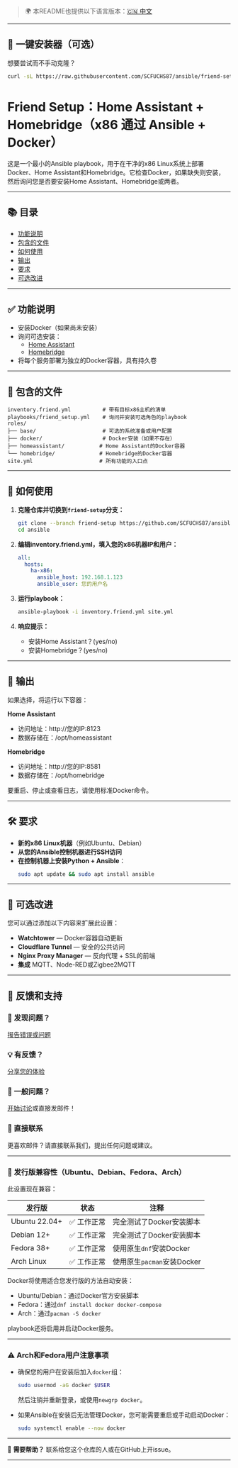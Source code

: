
> 🌍 本README也提供以下语言版本：[🇨🇳 中文](translations/zh/readme.friendsetup.zh.md)

---

## 🧩 一键安装器（可选）

想要尝试而不手动克隆？

```bash
curl -sL https://raw.githubusercontent.com/SCFUCHS87/ansible/friend-setup/install_friend_setup.sh | bash
```

# Friend Setup：Home Assistant + Homebridge（x86 通过 Ansible + Docker）

这是一个最小的Ansible playbook，用于在干净的x86 Linux系统上部署Docker、Home Assistant和Homebridge。它检查Docker，如果缺失则安装，然后询问您是否要安装Home Assistant、Homebridge或两者。

---

## 📚 目录
- [功能说明](#功能说明)
- [包含的文件](#包含的文件)
- [如何使用](#如何使用)
- [输出](#输出)
- [要求](#要求)
- [可选改进](#可选改进)

---

## ✅ 功能说明

- 安装Docker（如果尚未安装）
- 询问可选安装：
  - [Home Assistant](https://www.home-assistant.io/)
  - [Homebridge](https://homebridge.io/)
- 将每个服务部署为独立的Docker容器，具有持久卷

---

## 📁 包含的文件

```
inventory.friend.yml          # 带有目标x86主机的清单
playbooks/friend_setup.yml    # 询问并安装可选角色的playbook
roles/
├── base/                     # 可选的系统准备或用户配置
├── docker/                   # Docker安装（如果不存在）
├── homeassistant/           # Home Assistant的Docker容器
└── homebridge/              # Homebridge的Docker容器
site.yml                     # 所有功能的入口点
```

---

## 🚀 如何使用

1. **克隆仓库并切换到`friend-setup`分支：**
   ```bash
   git clone --branch friend-setup https://github.com/SCFUCHS87/ansible.git
   cd ansible
   ```

2. **编辑inventory.friend.yml，填入您的x86机器IP和用户：**
   ```yaml
   all:
     hosts:
       ha-x86:
         ansible_host: 192.168.1.123
         ansible_user: 您的用户名
   ```

3. **运行playbook：**
   ```bash
   ansible-playbook -i inventory.friend.yml site.yml
   ```

4. **响应提示：**
   - 安装Home Assistant？(yes/no)
   - 安装Homebridge？(yes/no)

---

## 🧾 输出

如果选择，将运行以下容器：

**Home Assistant**
- 访问地址：http://您的IP:8123
- 数据存储在：/opt/homeassistant

**Homebridge**  
- 访问地址：http://您的IP:8581
- 数据存储在：/opt/homebridge

要重启、停止或查看日志，请使用标准Docker命令。

---

## 🛠 要求

- **新的x86 Linux机器**（例如Ubuntu、Debian）
- **从您的Ansible控制机器进行SSH访问**
- **在控制机器上安装Python + Ansible**：
  ```bash
  sudo apt update && sudo apt install ansible
  ```

---

## 🧩 可选改进

您可以通过添加以下内容来扩展此设置：

- **Watchtower** — Docker容器自动更新
- **Cloudflare Tunnel** — 安全的公共访问
- **Nginx Proxy Manager** — 反向代理 + SSL的前端
- **集成** MQTT、Node-RED或Zigbee2MQTT

---

## 💬 反馈和支持

### 🐛 发现问题？
[报告错误或问题](https://github.com/SCFUCHS87/ansible/issues/new?labels=friend-setup&template=support-request.md)

### 💡 有反馈？
[分享您的体验](https://github.com/SCFUCHS87/ansible/issues/new?labels=friend-setup&template=friend-feedback.md)

### 💬 一般问题？
[开始讨论](https://github.com/SCFUCHS87/ansible/discussions)或直接发邮件！

### 📧 直接联系
更喜欢邮件？请直接联系我们，提出任何问题或建议。

---

### 🐧 发行版兼容性（Ubuntu、Debian、Fedora、Arch）

此设置现在兼容：

| 发行版         | 状态    | 注释                                          |
|----------------|---------|-----------------------------------------------|
| Ubuntu 22.04+  | ✅ 工作正常 | 完全测试了Docker安装脚本                      |
| Debian 12+     | ✅ 工作正常 | 完全测试了Docker安装脚本                      |
| Fedora 38+     | ✅ 工作正常 | 使用原生`dnf`安装Docker                       |
| Arch Linux     | ✅ 工作正常 | 使用原生`pacman`安装Docker                    |

Docker将使用适合您发行版的方法自动安装：
- Ubuntu/Debian：通过Docker官方安装脚本
- Fedora：通过`dnf install docker docker-compose`
- Arch：通过`pacman -S docker`

playbook还将启用并启动Docker服务。

---

### ⚠️ Arch和Fedora用户注意事项

- 确保您的用户在安装后加入`docker`组：
  ```bash
  sudo usermod -aG docker $USER
  ```
  然后注销并重新登录，或使用`newgrp docker`。

- 如果Ansible在安装后无法管理Docker，您可能需要重启或手动启动Docker：
  ```bash
  sudo systemctl enable --now docker
  ```

---

💬 **需要帮助？**
联系给您这个仓库的人或在GitHub上开issue。

---

